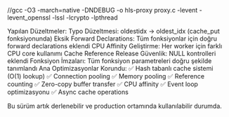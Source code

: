//gcc -O3 -march=native -DNDEBUG -o hls-proxy proxy.c -levent -levent_openssl -lssl -lcrypto -lpthread



Yapılan Düzeltmeler:
Typo Düzeltmesi: oldestidx → oldest_idx (cache_put fonksiyonunda)
Eksik Forward Declarations: Tüm fonksiyonlar için doğru forward declarations eklendi
CPU Affinity Geliştirme: Her worker için farklı CPU core kullanımı
Cache Reference Release Güvenlik: NULL kontrolleri eklendi
Fonksiyon İmzaları: Tüm fonksiyon parametreleri doğru şekilde tanımlandı
Ana Optimizasyonlar Korundu:
✅ Hash tabanlı cache sistemi (O(1) lookup)
✅ Connection pooling
✅ Memory pooling
✅ Reference counting
✅ Zero-copy buffer transfer
✅ CPU affinity
✅ Event loop optimizasyonu
✅ Async cache operations

Bu sürüm artık derlenebilir ve production ortamında kullanılabilir durumda.